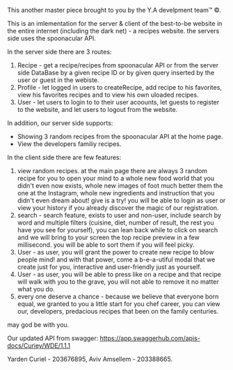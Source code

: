 This another master piece brought to you by the Y.A develpment team™ ©.

This is an imlementation for the server  & client of the best-to-be website
in the entire internet (including the dark net) - a recipes website.
the servers side uses the spoonacular API.

In the server side there are 3 routes:
1. Recipe - get a recipe/recipes from spoonacular API or from the server side DataBase
	by a given recipe ID or by given query inserted by the user or guest in the webiste.
2. Profile - let logged in users to createRecipe, add recipe to his favorites,
	view his favorites recipes and to view his own uloaded recipes.
3. User - let users to login to to their user acoounts,
	let guests to register to the website, and let users to logout
	from the website.

In addition, our server side supports:
 -  Showing 3 random recipes from the spoonacular API at
	the home page.
 -	View the developers familiy recipes.

In the client side there are few features:
1. view random recipes. at the main page there are always 3 random recipe for you to open your mind to a whole new food world that you didn't even now exists, whole new images of foot much better them the one at the Instagram, whole new ingredients and instruction that you didn't even dream about! give is a try!
	you will be able to login as user or view your history if you already discover the magic of our registration.
2. search - search feature, exists to user and non-user, include search 		by word and multiple filters (cuisine, diet, number of result, the rest you have you see for yourself), you can lean back while to click on search and we will bring to your screen the top recipe preview in a few millisecond. you will be able to sort them if you will feel picky.
3. User - as user, you will grant the power to create new recipe to blow people mind! and with that power, come a b-e-a-utiful modal that we create just for you, interactive and user-friendly just as yourself.
4. User - as user, you will be able to press like on a recipe and that recipe will walk with you to the grave, you will not able to remove it no matter what you do.
5. every one deserve a chance - because we believe that everyone born equal, we granted to you a little start for you chef career, you can view our, developers, predacious recipes that been on the family centuries.

may god be with you.

 
 
 Our updated API from swagger:
 https://app.swaggerhub.com/apis-docs/Curiey/WDE/1.1.1
 
 Yarden Curiel - 203676895,
 Aviv Amsellem - 203388665.
